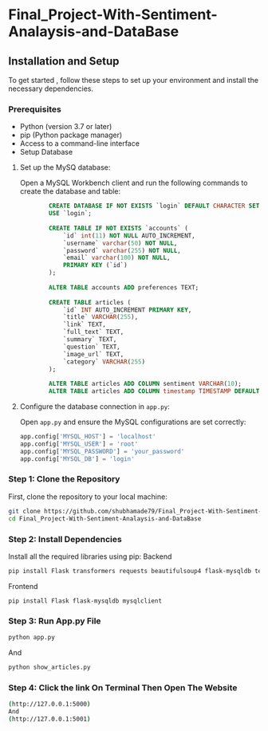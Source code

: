 # Final_Project-With-Sentiment-Analaysis-and-DataBase



## Installation and Setup

To get started , follow these steps to set up your environment and install the necessary dependencies.

### Prerequisites
- Python (version 3.7 or later)
- pip (Python package manager)
- Access to a command-line interface
- Setup Database
  
1. Set up the MySQ database:

    Open a MySQL Workbench client and run the following commands to create the database and table:

    ```sql
            CREATE DATABASE IF NOT EXISTS `login` DEFAULT CHARACTER SET utf8 COLLATE utf8_general_ci;
            USE `login`;
            
            CREATE TABLE IF NOT EXISTS `accounts` (
            	`id` int(11) NOT NULL AUTO_INCREMENT,
            	`username` varchar(50) NOT NULL,
            	`password` varchar(255) NOT NULL,
            	`email` varchar(100) NOT NULL,
            	PRIMARY KEY (`id`)
            );
            
            ALTER TABLE accounts ADD preferences TEXT;
            
            CREATE TABLE articles (
                `id` INT AUTO_INCREMENT PRIMARY KEY,
                `title` VARCHAR(255),
                `link` TEXT,
                `full_text` TEXT,
                `summary` TEXT,
                `question` TEXT,
                `image_url` TEXT,
                `category` VARCHAR(255)
            );
            
            ALTER TABLE articles ADD COLUMN sentiment VARCHAR(10);
            ALTER TABLE articles ADD COLUMN timestamp TIMESTAMP DEFAULT CURRENT_TIMESTAMP;

    ```

2. Configure the database connection in `app.py`:

   Open `app.py` and ensure the MySQL configurations are set correctly:

    ```python
    app.config['MYSQL_HOST'] = 'localhost'
    app.config['MYSQL_USER'] = 'root'
    app.config['MYSQL_PASSWORD'] = 'your_password'
    app.config['MYSQL_DB'] = 'login'
    ```


### Step 1: Clone the Repository
First, clone the repository to your local machine:
```bash
git clone https://github.com/shubhamade79/Final_Project-With-Sentiment-Analaysis-and-DataBase.git
cd Final_Project-With-Sentiment-Analaysis-and-DataBase
```

### Step 2: Install Dependencies
Install all the required libraries using pip:
Backend
```bash
pip install Flask transformers requests beautifulsoup4 flask-mysqldb textblob apscheduler mysqlclient
```
Frontend
```
pip install Flask flask-mysqldb mysqlclient

```
### Step 3: Run App.py File
```bash
python app.py  
```
And
```bash
python show_articles.py
```
### Step 4: Click the link On Terminal Then Open The Website
```bash
(http://127.0.0.1:5000)
And
(http://127.0.0.1:5001)
```
